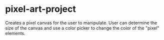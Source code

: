 # pixel-art-project

Creates a pixel canvas for the user to manipulate. 
User can determine the size of the canvas and use a color picker to change the color of the "pixel" elements. 
